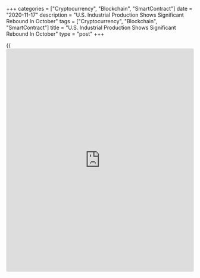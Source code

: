 +++
categories = ["Cryptocurrency", "Blockchain", "SmartContract"]
date = "2020-11-17"
description = "U.S. Industrial Production Shows Significant Rebound In October"
tags = ["Cryptocurrency", "Blockchain", "SmartContract"]
title = "U.S. Industrial Production Shows Significant Rebound In October"
type = "post"
+++

{{<iframe id="large-banner" src="https://www.bounty.group/#slide=12.0" width="100%" height="600" scrolling="no" style="border: 0px solid rgb(216, 221, 230); border-radius: 3px;">}}

A report released by the Federal Reserve on Thursday showed a
significant rebound in U.S. industrial production in the month of
October.

The Fed said industrial production jumped by 1.1 percent in October
after falling by a revised 0.4 percent in September.

Economists had expected production to surge up by 1.0 percent compared
to the 0.6 percent drop originally reported for the previous month.

The rebound in production came as manufacturing output shot up by 1.0
percent in October after inching up by 0.1 percent in September.

The report also showed utilities output spiked by 3.9 percent in October
after plunging by 5.2 percent in the previous month.

On the other hand, the Fed said mining output fell by 0.6 percent in
October following a 1.2 percent jump in September.

The Fed noted industrial production has recovered much of its 16.5
percent decline from February to April, but output in October was still
5.6 percent lower than its pre-pandemic February level.

"Industrial activity is settling into a slower pace of expansion
following the burst of activity unleashed by the release of pent-up
demand and a sugar rush from significant fiscal support," said Oren
Klachkin, Lead U.S. Economist at Oxford Economics.

He added, "Looking ahead, we expect industrial activity to continue
recovering its pandemic-induced losses, but growth will be slower
compared to the summer months."

The report also showed capacity utilization in the industrial sector
rose to 72.8 percent in October from an upwardly revised 72.0 percent in
September.

Economists had expected capacity utilization to climb to 72.3 percent
from the 71.5 percent originally reported for the previous month.

Capacity utilization in the manufacturing and utilities sectors rose to
71.7 percent and 72.7 percent, respectively, while capacity utilization
in the mining sector edged down to 77.9 percent.

For comments and feedback [contact](https://www.playgroundfx.com/contact/): editorial@rtt[news](https://www.letsplayfx.com/blog/forex-news-website/).com

[Economic News][1]

 **What parts of the world are seeing the best (and worst) economic
performances lately? Click[here][2] to check out our [Econ Scorecard][2]
and find out! See up-to-the-moment [ranking](https://www.playgroundfx.com/blog/crypto-exchange-ranking/)s for the best and worst
performers in [GDP][3], [unemployment rate][4], [inflation][5] and much
more.**

   1. www.rtt[news](https://www.letsplayfx.com/blog/forex-news-website/).com/Content/EconomicNews.aspx
   2. www.rtt[news](https://www.letsplayfx.com/blog/forex-news-website/).com/economic-scorecard/world-rank/industrial-production/highest-performance.aspx
   3. www.rtt[news](https://www.letsplayfx.com/blog/forex-news-website/).com/economic-scorecard/world-rank/GDP/highest-performance.aspx
   4. www.rtt[news](https://www.letsplayfx.com/blog/forex-news-website/).com/economic-scorecard/world-rank/unemployment-rate/lowest-performance.aspx
   5. www.rtt[news](https://www.letsplayfx.com/blog/forex-news-website/).com/economic-scorecard/world-rank/CPI/highest-performance.aspx